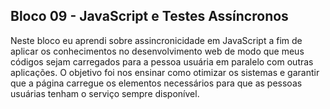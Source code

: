 ## Bloco 09 - JavaScript e Testes Assíncronos

Neste bloco eu aprendi sobre assincronicidade em JavaScript a fim de aplicar os conhecimentos no desenvolvimento web de modo que meus códigos sejam carregados para a pessoa usuária em paralelo com outras aplicações. O objetivo foi nos ensinar como otimizar os sistemas e garantir que a página carregue os elementos necessários para que as pessoas usuárias tenham o serviço sempre disponível.
